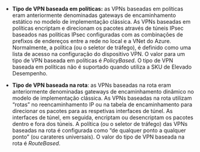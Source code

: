 - **Tipo de VPN baseada em políticas:** as VPNs baseadas em políticas eram anteriormente denominadas gateways de encaminhamento estático no modelo de implementação clássica. As VPNs baseadas em políticas encriptam e direcionam os pacotes através de túneis IPsec baseados nas políticas IPsec configuradas com as combinações de prefixos de endereços entre a rede no local e a VNet do Azure. Normalmente, a política (ou o seletor de tráfego), é definido como uma lista de acesso na configuração do dispositivo VPN. O valor para um tipo de VPN baseada em políticas é *PolicyBased*. O tipo de VPN baseada em políticas não é suportado quando utiliza a SKU de Elevado Desempenho.

- **Tipo de VPN baseada na rota**: as VPNs baseadas na rota eram anteriormente denominadas gateways de encaminhamento dinâmico no modelo de implementação clássica. As VPNs baseadas na rota utilizam “rotas” no reencaminhamento IP ou na tabela de encaminhamento para direcionar os pacotes para as respetivas interfaces de túnel. As interfaces de túnel, em seguida, encriptam ou desencriptam os pacotes dentro e fora dos túneis. A política (ou o seletor de tráfego) das VPNs baseadas na rota é configurada como “de qualquer ponto a qualquer ponto” (ou carateres universais). O valor do tipo de VPN baseada na rota é *RouteBased*.


<!--HONumber=Aug16_HO1-->


